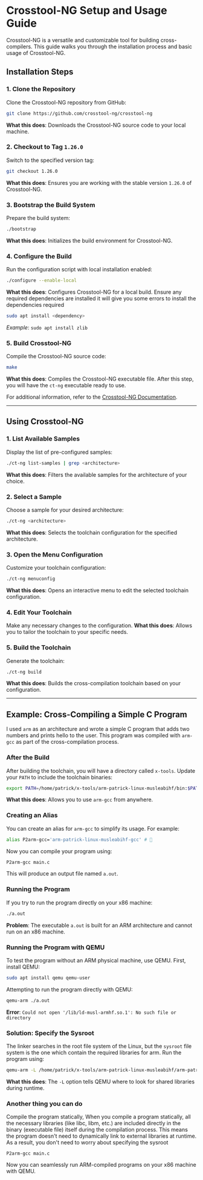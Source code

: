 # Crosstool-NG Setup and Usage Guide

Crosstool-NG is a versatile and customizable tool for building cross-compilers. This guide walks you through the installation process and basic usage of Crosstool-NG.

## Installation Steps

### 1. Clone the Repository
Clone the Crosstool-NG repository from GitHub:
```bash
git clone https://github.com/crosstool-ng/crosstool-ng
```
**What this does**: Downloads the Crosstool-NG source code to your local machine.

### 2. Checkout to Tag `1.26.0`
Switch to the specified version tag:
```bash
git checkout 1.26.0
```
**What this does**: Ensures you are working with the stable version `1.26.0` of Crosstool-NG.

### 3. Bootstrap the Build System
Prepare the build system:
```bash
./bootstrap
```
**What this does**: Initializes the build environment for Crosstool-NG.

### 4. Configure the Build
Run the configuration script with local installation enabled:
```bash
./configure --enable-local
```
**What this does**: Configures Crosstool-NG for a local build. Ensure any required dependencies are installed 
it will give you some errors to install the dependencies required
```bash
sudo apt install <dependency>
```
_Example_: `sudo apt install zlib`

### 5. Build Crosstool-NG
Compile the Crosstool-NG source code:
```bash
make
```
**What this does**: Compiles the Crosstool-NG executable file. After this step, you will have the `ct-ng` executable ready to use.

For additional information, refer to the [Crosstool-NG Documentation](https://crosstool-ng.github.io/docs/).

---

## Using Crosstool-NG

### 1. List Available Samples
Display the list of pre-configured samples:
```bash
./ct-ng list-samples | grep <architecture>
```
**What this does**: Filters the available samples for the architecture of your choice.

### 2. Select a Sample
Choose a sample for your desired architecture:
```bash
./ct-ng <architecture>
```
**What this does**: Selects the toolchain configuration for the specified architecture.

### 3. Open the Menu Configuration
Customize your toolchain configuration:
```bash
./ct-ng menuconfig
```
**What this does**: Opens an interactive menu to edit the selected toolchain configuration.

### 4. Edit Your Toolchain
Make any necessary changes to the configuration.
**What this does**: Allows you to tailor the toolchain to your specific needs.

### 5. Build the Toolchain
Generate the toolchain:
```bash
./ct-ng build
```
**What this does**: Builds the cross-compilation toolchain based on your configuration.

---

## Example: Cross-Compiling a Simple C Program

I used `arm` as an architecture and wrote a simple C program that adds two numbers and prints hello to the user. This program was compiled with `arm-gcc` as part of the cross-compilation process.

### After the Build
After building the toolchain, you will have a directory called `x-tools`. Update your `PATH` to include the toolchain binaries:
```bash
export PATH=/home/patrick/x-tools/arm-patrick-linux-musleabihf/bin:$PATH
```
**What this does**: Allows you to use `arm-gcc` from anywhere.

### Creating an Alias
You can create an alias for `arm-gcc` to simplify its usage. For example:
```bash
alias P2arm-gcc='arm-patrick-linux-musleabihf-gcc' # 🌟
```
Now you can compile your program using:
```bash
P2arm-gcc main.c
```
This will produce an output file named `a.out`.

### Running the Program
If you try to run the program directly on your x86 machine:
```bash
./a.out
```
**Problem**: The executable `a.out` is built for an ARM architecture and cannot run on an x86 machine.

### Running the Program with QEMU
To test the program without an ARM physical machine, use QEMU. First, install QEMU:
```bash
sudo apt install qemu qemu-user
```
Attempting to run the program directly with QEMU:
```bash
qemu-arm ./a.out
```
**Error**: `Could not open '/lib/ld-musl-armhf.so.1': No such file or directory`

### Solution: Specify the Sysroot
The linker searches in the root file system of the Linux, but the `sysroot` file system is the one which contain the required libraries for arm. 
Run the program using:
```bash
qemu-arm -L /home/patrick/x-tools/arm-patrick-linux-musleabihf/arm-patrick-linux-musleabihf/sysroot ./a.out
```
**What this does**: The `-L` option tells QEMU where to look for shared libraries during runtime.

### Another thing you can do 
Compile the program statically, When you compile a program statically, all the necessary libraries (like libc, libm, etc.) are included directly in the binary (executable file) itself during the compilation process. This means the program doesn't need to dynamically link to external libraries at runtime. As a result, you don't need to worry about specifying the sysroot 

```
P2arm-gcc main.c
```

Now you can seamlessly run ARM-compiled programs on your x86 machine with QEMU.
